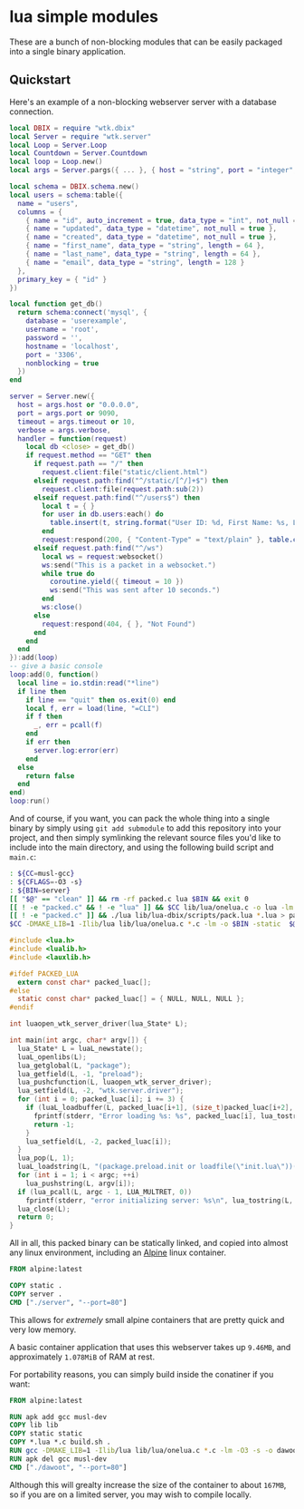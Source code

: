 # lua simple modules

These are a bunch of non-blocking modules that can be easily packaged into a single binary application.

## Quickstart

Here's an example of a non-blocking webserver server with a database connection.

```lua
local DBIX = require "wtk.dbix"
local Server = require "wtk.server"
local Loop = Server.Loop
local Countdown = Server.Countdown
local loop = Loop.new()
local args = Server.pargs({ ... }, { host = "string", port = "integer", verbose = "flag", timeout = "integer",  })

local schema = DBIX.schema.new()
local users = schema:table({
  name = "users",
  columns = {
    { name = "id", auto_increment = true, data_type = "int", not_null = true },
    { name = "updated", data_type = "datetime", not_null = true },
    { name = "created", data_type = "datetime", not_null = true },
    { name = "first_name", data_type = "string", length = 64 },
    { name = "last_name", data_type = "string", length = 64 },
    { name = "email", data_type = "string", length = 128 }
  },
  primary_key = { "id" }
})

local function get_db()
  return schema:connect('mysql', { 
    database = 'userexample',
    username = 'root',
    password = '',
    hostname = 'localhost',
    port = '3306',
    nonblocking = true
  })
end

server = Server.new({ 
  host = args.host or "0.0.0.0", 
  port = args.port or 9090, 
  timeout = args.timeout or 10,
  verbose = args.verbose,
  handler = function(request)
    local db <close> = get_db()
    if request.method == "GET" then
      if request.path == "/" then
        request.client:file("static/client.html")
      elseif request.path:find("^/static/[^/]+$") then
        request.client:file(request.path:sub(2))
      elseif request.path:find("^/users$") then
        local t = { }
        for user in db.users:each() do
          table.insert(t, string.format("User ID: %d, First Name: %s, Last Name: %s", user.id, user.first_name, user.last_name))
        end
        request:respond(200, { "Content-Type" = "text/plain" }, table.concat(t, "\n"))
      elseif request.path:find("^/ws")
        local ws = request:websocket()
        ws:send("This is a packet in a websocket.")
        while true do
          coroutine.yield({ timeout = 10 })
          ws:send("This was sent after 10 seconds.")
        end
        ws:close()
      else
        request:respond(404, { }, "Not Found")
      end
    end
  end
}):add(loop)
-- give a basic console
loop:add(0, function()
  local line = io.stdin:read("*line")
  if line then
    if line == "quit" then os.exit(0) end
    local f, err = load(line, "=CLI")
    if f then
      _, err = pcall(f)
    end
    if err then
      server.log:error(err)
    end
  else
    return false
  end
end)
loop:run()
```

And of course, if you want, you can pack the whole thing into a single binary by simply using `git add submodule` to add
this repository into your project, and then simply symlinking the relevant source files you'd like to include into the main
directory, and using the following build script and `main.c`:

```bash
: ${CC=musl-gcc}
: ${CFLAGS=-O3 -s}
: ${BIN=server}
[[ "$@" == "clean" ]] && rm -rf packed.c lua $BIN && exit 0
[[ ! -e "packed.c" && ! -e "lua" ]] && $CC lib/lua/onelua.c -o lua -lm
[[ ! -e "packed.c" ]] && ./lua lib/lua-dbix/scripts/pack.lua *.lua > packed.c
$CC -DMAKE_LIB=1 -Ilib/lua lib/lua/onelua.c *.c -lm -o $BIN -static  $@
```

```c
#include <lua.h>
#include <lualib.h>
#include <lauxlib.h>

#ifdef PACKED_LUA
  extern const char* packed_luac[];
#else
  static const char* packed_luac[] = { NULL, NULL, NULL };
#endif

int luaopen_wtk_server_driver(lua_State* L);

int main(int argc, char* argv[]) {
  lua_State* L = luaL_newstate();
  luaL_openlibs(L);
  lua_getglobal(L, "package");
  lua_getfield(L, -1, "preload");
  lua_pushcfunction(L, luaopen_wtk_server_driver);
  lua_setfield(L, -2, "wtk.server.driver");
  for (int i = 0; packed_luac[i]; i += 3) {
    if (luaL_loadbuffer(L, packed_luac[i+1], (size_t)packed_luac[i+2], packed_luac[i])) {
      fprintf(stderr, "Error loading %s: %s", packed_luac[i], lua_tostring(L, -1));
      return -1;
    }
    lua_setfield(L, -2, packed_luac[i]);
  }
  lua_pop(L, 1);
  luaL_loadstring(L, "(package.preload.init or loadfile(\"init.lua\"))(...)");
  for (int i = 1; i < argc; ++i) 
    lua_pushstring(L, argv[i]);
  if (lua_pcall(L, argc - 1, LUA_MULTRET, 0))
    fprintf(stderr, "error initializing server: %s\n", lua_tostring(L, -1));
  lua_close(L);
  return 0;
}
```

All in all, this packed binary can be statically linked, and copied into almost any linux environment,
including an [Alpine](https://alpinelinux.org/) linux container.

```dockerfile
FROM alpine:latest

COPY static .
COPY server .
CMD ["./server", "--port=80"]
```

This allows for *extremely* small alpine containers that are pretty quick and very low memory.

A basic container application that uses this webserver takes up `9.46MB`, and approximately `1.078MiB`
of RAM at rest.

For portability reasons, you can simply build inside the conatiner if you want:

```dockerfile
FROM alpine:latest

RUN apk add gcc musl-dev
COPY lib lib
COPY static static
COPY *.lua *.c build.sh .
RUN gcc -DMAKE_LIB=1 -Ilib/lua lib/lua/onelua.c *.c -lm -O3 -s -o dawoot
RUN apk del gcc musl-dev
CMD ["./dawoot", "--port=80"]
```

Although this will grealty increase the size of the container to about `167MB`, so if you are on a limited
server, you may wish to compile locally.


